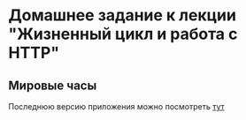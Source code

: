# Домашнее задание к лекции "Жизненный цикл и работа с HTTP"

## Мировые часы

Последнюю версию приложения можно посмотреть [тут](https://alvarez1213.github.io/ra-hw-6_1)